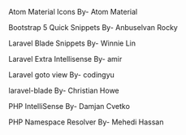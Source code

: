 Atom Material Icons
By- Atom Material

Bootstrap 5 Quick Snippets
By- Anbuselvan Rocky

Laravel Blade Snippets
By- Winnie Lin

Laravel Extra Intellisense
By- amir

Laravel goto view
By- codingyu

laravel-blade
By- Christian Howe

PHP IntelliSense
By- Damjan Cvetko

PHP Namespace Resolver
By- Mehedi Hassan
